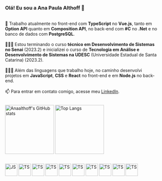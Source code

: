 ### Olá! Eu sou a **Ana Paula Althoff** 👋

<br>🔭 Trabalho atualmente no front-end com **TypeScript** no **Vue.js**, tanto em **Option API** quanto em **Composition API**, no back-end com **#C** no **.Net** e no banco de dados com **PostgreSQL**.<br>
<br>👩🏼‍🎓 Estou terminando o curso **técnico em Desenvolvimento de Sistemas no Senai** (2023.2) e inicializei o curso de **Tecnologia em Análise e Desenvolvimento de Sistemas na UDESC** (Universidade Estadual de Santa Catarina) (2023.2).<br>
<br>👩🏼‍💻 Além das linguagens que trabalho hoje, no caminho desenvolvi projetos em **JavaScript**, **CSS** e **React** no front-end e em **Node.js** no back-end.<br>
<br>📫 Para entrar em contato comigo, acesse meu [LinkedIn](https://www.linkedin.com/in/anapaulaalthoff/).<br>

##

<div>
    <div>
        <img src="https://github-readme-stats.vercel.app/api?username=anaalthoff&hide=contribs,issues&show_icons=true&theme=radical&hide_rank=true" alt="Anaalthoff's GitHub stats" style="height: 160px;>
    </div>
    <div>
        <a href="https://github.com/anaalthoff/github-readme-stats">
            <img src="https://github-readme-stats.vercel.app/api/top-langs/?username=anaalthoff&layout=compact&langs_count=8&theme=radical" alt="Top Langs" style="height: 160px;">
        </a>
    </div>
</div>

##

<div style="display: inline-block">           
<img align="center" alt="JS" heitgh="50" width="40" src="https://cdn.jsdelivr.net/gh/devicons/devicon/icons/javascript/javascript-original.svg"/> 
<img align="center" alt="TS" heitgh="50" width="40" src="https://cdn.jsdelivr.net/gh/devicons/devicon/icons/typescript/typescript-original.svg"/> 
<img align="center" alt="TS" heitgh="50" width="40" src="https://cdn.jsdelivr.net/gh/devicons/devicon/icons/html5/html5-original.svg" /> 
<img align="center" alt="TS" heitgh="50" width="40" src="https://cdn.jsdelivr.net/gh/devicons/devicon/icons/css3/css3-original.svg" /> 
<img align="center" alt="TS" heitgh="50" width="40" src="https://cdn.jsdelivr.net/gh/devicons/devicon/icons/vuejs/vuejs-original.svg" /> 
<img align="center" alt="TS" heitgh="50" width="40" src="https://cdn.jsdelivr.net/gh/devicons/devicon/icons/react/react-original.svg" /> 
<img align="center" alt="TS" heitgh="50" width="40" src="https://cdn.jsdelivr.net/gh/devicons/devicon/icons/csharp/csharp-original.svg" /> 
<img align="center" alt="TS" heitgh="50" width="40" src="https://cdn.jsdelivr.net/gh/devicons/devicon/icons/dotnetcore/dotnetcore-original.svg" /> 
<img align="center" alt="TS" heitgh="50" width="40" src="https://cdn.jsdelivr.net/gh/devicons/devicon/icons/nodejs/nodejs-original.svg" /> 
<img align="center" alt="TS" heitgh="50" width="40" src="https://cdn.jsdelivr.net/gh/devicons/devicon/icons/postgresql/postgresql-original.svg" />  
</div>
